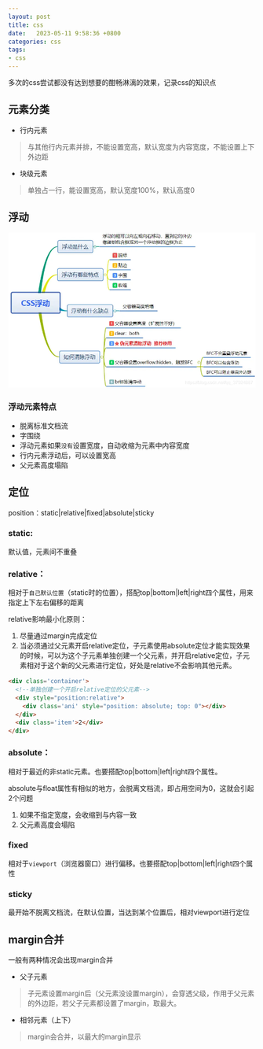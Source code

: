 ```yaml
---
layout: post
title: css
date:   2023-05-11 9:58:36 +0800
categories: css
tags:
- css
---
```


多次的css尝试都没有达到想要的酣畅淋漓的效果，记录css的知识点

## 元素分类

* 行内元素
> 与其他行内元素并排，不能设置宽高，默认宽度为内容宽度，不能设置上下外边距

* 块级元素
> 单独占一行，能设置宽高，默认宽度100%，默认高度0


## 浮动

![img](/assets/2023/css_float.png)

### 浮动元素特点

* 脱离标准文档流
* 字围绕
* 浮动元素如果`没有`设置宽度，自动收缩为元素中内容宽度
* 行内元素浮动后，可以设置宽高
* 父元素高度塌陷

## 定位

position：static|relative|fixed|absolute|sticky

### static:

默认值，元素间不重叠

### relative：

相对于`自己默认位置`（static时的位置），搭配top|bottom|left|right四个属性，用来指定上下左右偏移的距离

relative影响最小化原则：

1. 尽量通过margin完成定位
2. 当必须通过父元素开启relative定位，子元素使用absolute定位才能实现效果的时候，可以为这个子元素单独创建一个父元素，并开启relative定位，子元素相对于这个新的父元素进行定位，好处是relative不会影响其他元素。

```html
<div class='container'>
  <!--单独创建一个开启relative定位的父元素-->
  <div style="position:relative">
    <div class='ani' style="position: absolute; top: 0"></div>
  </div>
  <div class='item'>2</div>
</div>
```



### absolute：

相对于最近的非static元素。也要搭配top|bottom|left|right四个属性。


absolute与float属性有相似的地方，会脱离文档流，即占用空间为0，这就会引起2个问题
1. 如果不指定宽度，会收缩到与内容一致
2. 父元素高度会塌陷

### fixed

相对于`viewport`（浏览器窗口）进行偏移。也要搭配top|bottom|left|right四个属性

### sticky
最开始不脱离文档流，在默认位置，当达到某个位置后，相对viewport进行定位

## margin合并

一般有两种情况会出现margin合并

* 父子元素
> 子元素设置margin后（父元素没设置margin），会穿透父级，作用于父元素的外边距，若父子元素都设置了margin，取最大。

* 相邻元素（上下）
> margin会合并，以最大的margin显示
